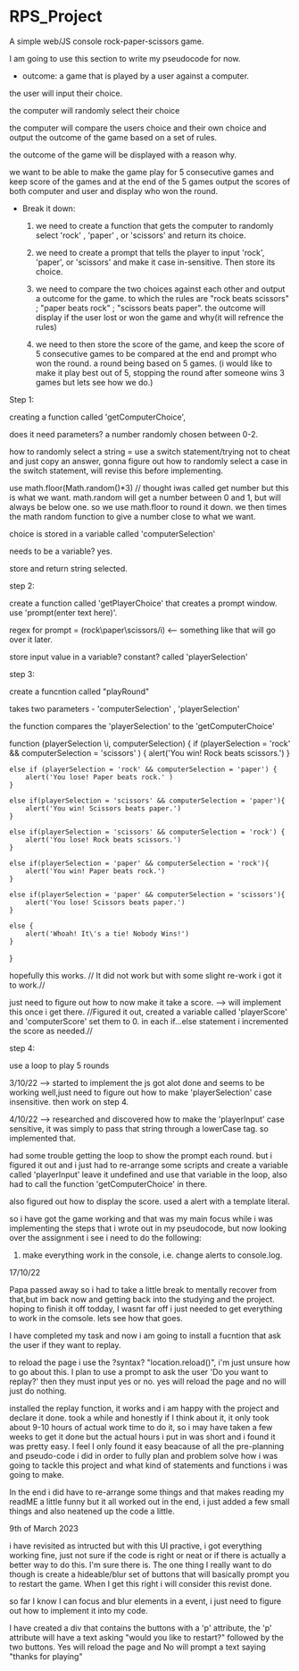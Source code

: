 # RPS_Project
A simple web/JS console rock-paper-scissors game.

I am going to use this section to write my pseudocode for now.

* outcome:
 a game that is played by a user against a computer. 
 
 the user will input their choice.
 
 the computer will randomly select their choice
 
 the computer will compare the users choice and their own choice and output the outcome of the game based on a set of rules. 

 the outcome of the game will be displayed with a reason why.

 we want to be able to make the game play for 5 consecutive games and keep score of the games and at the end of the 5 games output the scores of both computer and user and display who won the round.

* Break it down:

    1. we need to create a function that gets the computer to randomly select 'rock' , 'paper' , or 'scissors' and return its choice.

    2. we need to create a prompt that tells the player to input 'rock', 'paper', or 'scissors' and make it case in-sensitive. Then store its choice.

    3. we need to compare the two choices against each other and output a outcome for the game. to which the rules are "rock beats scissors" ; "paper beats rock" ; "scissors beats paper". the outcome will display if the user lost or won the game and why(it will refrence the rules)

    4. we need to then store the score of the game, and keep the score of 5 consecutive games to be compared at the end and prompt who won the round. a round being based on 5 games. (i would like to make it play best out of 5,  stopping the round after someone wins 3 games but lets see how we do.)

Step 1:

creating a function called 'getComputerChoice', 

does it need parameters? a number randomly chosen between 0-2.

how to randomly select a string = use a switch statement/trying not to cheat and just copy an answer, gonna figure out how to randomly select a case in the switch statement, will revise this before implementing. 

use math.floor(Math.random()*3) // thought iwas called get number but this is what we want. math.random will get a number between 0 and 1, but will always be below one. so we use math.floor to round it down. we then times the math random function to give a number close to what we want.

choice is stored in a variable called 'computerSelection'

needs to be a variable? yes.

store and return string selected.

step 2:

create a function called 'getPlayerChoice' that creates a prompt window. use 'prompt(enter text here)'.

regex for prompt = (rock\paper\scissors/i) <-- something like that will go over it later.

store input value in a variable? constant? called 'playerSelection'

step 3:

create a funcntion called "playRound"

takes two parameters - 'computerSelection' , 'playerSelection'

the function compares the 'playerSelection' to the 'getComputerChoice'

function (playerSelection \i, computerSelection) {
    if (playerSelection = 'rock' && computerSelection = 'scissors' ) {
        alert('You win! Rock beats scissors.')
    }

    else if (playerSelection = 'rock' && computerSelection = 'paper') {
        alert('You lose! Paper beats rock.' )
    }

    else if(playerSelection = 'scissors' && computerSelection = 'paper'){
        alert('You win! Scissors beats paper.')
    }
    
    else if(playerSelection = 'scissors' && computerSelection = 'rock') {
        alert('You lose! Rock beats scissors.')
    }

    else if(playerSelection = 'paper' && computerSelection = 'rock'){
        alert('You win! Paper beats rock.')
    }

    else if(playerSelection = 'paper' && computerSelection = 'scissors'){
        alert('You lose! Scissors beats paper.')
    }

    else {
        alert('Whoah! It\'s a tie! Nobody Wins!')
    }
}

hopefully this works. // It did not work but with some slight re-work i got it to work.//

just need to figure out how to now make it take a score. --> will implement this once i get there. //Figured it out, created a variable called 'playerScore' and 'computerScore' set them to 0. in each if...else statement i incremented the score as needed.//

step 4: 

use a loop to play 5 rounds


3/10/22 --> started to implement the js got alot done and seems to be working well,just need to figure out how to make 'playerSelection' case insensitive. then work on step 4.

4/10/22 --> researched and discovered how to make the 'playerInput' case sensitive, it was simply to pass that string through a lowerCase tag. so implemented that. 

had some trouble getting the loop to show the prompt each round. but i figured it out and i just had to re-arrange some scripts and create a variable called 'playerInput' leave it undefined and use that variable in the loop, also had to call the function 'getComputerChoice' in there. 

also figured out how to display the score. used a alert with a template literal.

so i have got the game working and that was my main focus while i was implementing the steps that i wrote out in my pseudocode, but now looking over the assignment i see i need to do the following:

1. make everything work in the console, i.e. change alerts to console.log.

17/10/22

Papa passed away so i had to take a little break to mentally recover from that,but im back now and getting back into the studying and the project. hoping to finish it off todday, I wasnt far off i just needed to get everything to work in the comsole. lets see how that goes.

I have completed my task and now i am going to install a fucntion that ask the user if they want to replay. 

to reload the page i use the ?syntax? "location.reload()", i'm just unsure how to go about this. I plan to use a prompt to ask the user 'Do you want to replay?' then they must input yes or no. yes will reload the page and no will just do nothing. 

installed the replay function, it works and i am happy with the project and declare it done. took a while and honestly if I think about it, it only took about 9-10 hours of actual work time to do it, so i may have taken a few weeks to get it done but the actual hours i put in was short and i found it was pretty easy. I feel I only found it easy beacause of all the pre-planning and pseudo-code i did in order to fully plan and problem solve how i was going to tackle this project and what kind of statements and functions i was going to make.

In the end i did have to re-arrange some things and that makes reading my readME a little funny but it all worked out in the end, i just added a few small things and also neatened up the code a little. 


9th of March 2023

i have revisited as intructed but with this UI practive, i got everything working fine, just not sure if the code is right or neat or if there is actually a better way to do this. I'm sure there is. The one thing I really want to do though is create a hideable/blur set of buttons that will basically prompt you to restart the game. When I get this right i will consider this revist done. 

so far I know I can focus and blur elements in a event, i just need to figure out how to implement it into my code. 

I have created a div that contains the buttons with a 'p' attribute, the 'p' attribute will have a text asking "would you like to restart?" followed by the two buttons. Yes will reload the page and No will prompt a text saying "thanks for playing" 